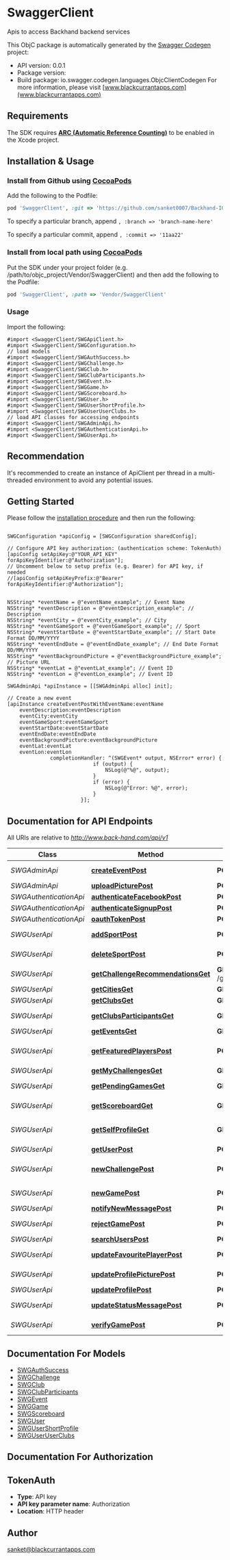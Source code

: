 # SwaggerClient

Apis to access Backhand backend services

This ObjC package is automatically generated by the [Swagger Codegen](https://github.com/swagger-api/swagger-codegen) project:

- API version: 0.0.1
- Package version: 
- Build package: io.swagger.codegen.languages.ObjcClientCodegen
For more information, please visit [www.blackcurrantapps.com](www.blackcurrantapps.com)

## Requirements

The SDK requires [**ARC (Automatic Reference Counting)**](http://stackoverflow.com/questions/7778356/how-to-enable-disable-automatic-reference-counting) to be enabled in the Xcode project.

## Installation & Usage
### Install from Github using [CocoaPods](https://cocoapods.org/)

Add the following to the Podfile:

```ruby
pod 'SwaggerClient', :git => 'https://github.com/sanket0007/Backhand-IOS-Client-Library.git'
```

To specify a particular branch, append `, :branch => 'branch-name-here'`

To specify a particular commit, append `, :commit => '11aa22'`

### Install from local path using [CocoaPods](https://cocoapods.org/)

Put the SDK under your project folder (e.g. /path/to/objc_project/Vendor/SwaggerClient) and then add the following to the Podfile:

```ruby
pod 'SwaggerClient', :path => 'Vendor/SwaggerClient'
```

### Usage

Import the following:

```objc
#import <SwaggerClient/SWGApiClient.h>
#import <SwaggerClient/SWGConfiguration.h>
// load models
#import <SwaggerClient/SWGAuthSuccess.h>
#import <SwaggerClient/SWGChallenge.h>
#import <SwaggerClient/SWGClub.h>
#import <SwaggerClient/SWGClubParticipants.h>
#import <SwaggerClient/SWGEvent.h>
#import <SwaggerClient/SWGGame.h>
#import <SwaggerClient/SWGScoreboard.h>
#import <SwaggerClient/SWGUser.h>
#import <SwaggerClient/SWGUserShortProfile.h>
#import <SwaggerClient/SWGUserUserClubs.h>
// load API classes for accessing endpoints
#import <SwaggerClient/SWGAdminApi.h>
#import <SwaggerClient/SWGAuthenticationApi.h>
#import <SwaggerClient/SWGUserApi.h>

```

## Recommendation

It's recommended to create an instance of ApiClient per thread in a multi-threaded environment to avoid any potential issues.

## Getting Started

Please follow the [installation procedure](#installation--usage) and then run the following:

```objc

SWGConfiguration *apiConfig = [SWGConfiguration sharedConfig];

// Configure API key authorization: (authentication scheme: TokenAuth)
[apiConfig setApiKey:@"YOUR_API_KEY" forApiKeyIdentifier:@"Authorization"];
// Uncomment below to setup prefix (e.g. Bearer) for API key, if needed
//[apiConfig setApiKeyPrefix:@"Bearer" forApiKeyIdentifier:@"Authorization"];


NSString* *eventName = @"eventName_example"; // Event Name
NSString* *eventDescription = @"eventDescription_example"; // Description
NSString* *eventCity = @"eventCity_example"; // City
NSString* *eventGameSport = @"eventGameSport_example"; // Sport
NSString* *eventStartDate = @"eventStartDate_example"; // Start Date Format DD/MM/YYYY
NSString* *eventEndDate = @"eventEndDate_example"; // End Date Format DD/MM/YYYY
NSString* *eventBackgroundPicture = @"eventBackgroundPicture_example"; // Picture URL
NSString* *eventLat = @"eventLat_example"; // Event ID
NSString* *eventLon = @"eventLon_example"; // Event ID

SWGAdminApi *apiInstance = [[SWGAdminApi alloc] init];

// Create a new event
[apiInstance createEventPostWithEventName:eventName
    eventDescription:eventDescription
    eventCity:eventCity
    eventGameSport:eventGameSport
    eventStartDate:eventStartDate
    eventEndDate:eventEndDate
    eventBackgroundPicture:eventBackgroundPicture
    eventLat:eventLat
    eventLon:eventLon
              completionHandler: ^(SWGEvent* output, NSError* error) {
                            if (output) {
                                NSLog(@"%@", output);
                            }
                            if (error) {
                                NSLog(@"Error: %@", error);
                            }
                        }];

```

## Documentation for API Endpoints

All URIs are relative to *http://www.back-hand.com/api/v1*

Class | Method | HTTP request | Description
------------ | ------------- | ------------- | -------------
*SWGAdminApi* | [**createEventPost**](docs/SWGAdminApi.md#createeventpost) | **POST** /create_event | Create a new event
*SWGAdminApi* | [**uploadPicturePost**](docs/SWGAdminApi.md#uploadpicturepost) | **POST** /upload_picture | Upload a picture
*SWGAuthenticationApi* | [**authenticateFacebookPost**](docs/SWGAuthenticationApi.md#authenticatefacebookpost) | **POST** /authenticate/facebook | FB Login
*SWGAuthenticationApi* | [**authenticateSignupPost**](docs/SWGAuthenticationApi.md#authenticatesignuppost) | **POST** /authenticate/signup | Sign up new user
*SWGAuthenticationApi* | [**oauthTokenPost**](docs/SWGAuthenticationApi.md#oauthtokenpost) | **POST** /oauth/token | Password Login
*SWGUserApi* | [**addSportPost**](docs/SWGUserApi.md#addsportpost) | **POST** /add_sport | Add sport to user profile
*SWGUserApi* | [**deleteSportPost**](docs/SWGUserApi.md#deletesportpost) | **POST** /delete_sport | Delete sport to user profile
*SWGUserApi* | [**getChallengeRecommendationsGet**](docs/SWGUserApi.md#getchallengerecommendationsget) | **GET** /get_challenge_recommendations | Get challenge recommendations
*SWGUserApi* | [**getCitiesGet**](docs/SWGUserApi.md#getcitiesget) | **GET** /get_cities | Get List of Cities
*SWGUserApi* | [**getClubsGet**](docs/SWGUserApi.md#getclubsget) | **GET** /get_clubs | Get List of Clubs
*SWGUserApi* | [**getClubsParticipantsGet**](docs/SWGUserApi.md#getclubsparticipantsget) | **GET** /get_clubs_participants | Get Club Participants
*SWGUserApi* | [**getEventsGet**](docs/SWGUserApi.md#geteventsget) | **GET** /get_events | Get List of Events
*SWGUserApi* | [**getFeaturedPlayersPost**](docs/SWGUserApi.md#getfeaturedplayerspost) | **POST** /get_featured_players | Get Players List to load in add sport screen
*SWGUserApi* | [**getMyChallengesGet**](docs/SWGUserApi.md#getmychallengesget) | **GET** /get_my_challenges | Get challenges
*SWGUserApi* | [**getPendingGamesGet**](docs/SWGUserApi.md#getpendinggamesget) | **GET** /get_pending_games | Get all pending games
*SWGUserApi* | [**getScoreboardGet**](docs/SWGUserApi.md#getscoreboardget) | **GET** /get_scoreboard | Get Scoreboard for a sport
*SWGUserApi* | [**getSelfProfileGet**](docs/SWGUserApi.md#getselfprofileget) | **GET** /get_self_profile | Get Authenticated user&#39;s profile
*SWGUserApi* | [**getUserPost**](docs/SWGUserApi.md#getuserpost) | **POST** /get_user | Get user profile
*SWGUserApi* | [**newChallengePost**](docs/SWGUserApi.md#newchallengepost) | **POST** /new_challenge | Challenge someone for a game
*SWGUserApi* | [**newGamePost**](docs/SWGUserApi.md#newgamepost) | **POST** /new_game | Make a new game
*SWGUserApi* | [**notifyNewMessagePost**](docs/SWGUserApi.md#notifynewmessagepost) | **POST** /notify_new_message | Push Notify User
*SWGUserApi* | [**rejectGamePost**](docs/SWGUserApi.md#rejectgamepost) | **POST** /reject_game | Reject pending score
*SWGUserApi* | [**searchUsersPost**](docs/SWGUserApi.md#searchuserspost) | **POST** /search_users | Query Users
*SWGUserApi* | [**updateFavouritePlayerPost**](docs/SWGUserApi.md#updatefavouriteplayerpost) | **POST** /update_favourite_player | Update favourite player
*SWGUserApi* | [**updateProfilePicturePost**](docs/SWGUserApi.md#updateprofilepicturepost) | **POST** /update_profile_picture | Update profile picture
*SWGUserApi* | [**updateProfilePost**](docs/SWGUserApi.md#updateprofilepost) | **POST** /update_profile | Update Profile
*SWGUserApi* | [**updateStatusMessagePost**](docs/SWGUserApi.md#updatestatusmessagepost) | **POST** /update_status_message | Update profile picture
*SWGUserApi* | [**verifyGamePost**](docs/SWGUserApi.md#verifygamepost) | **POST** /verify_game | Verify pending score


## Documentation For Models

 - [SWGAuthSuccess](docs/SWGAuthSuccess.md)
 - [SWGChallenge](docs/SWGChallenge.md)
 - [SWGClub](docs/SWGClub.md)
 - [SWGClubParticipants](docs/SWGClubParticipants.md)
 - [SWGEvent](docs/SWGEvent.md)
 - [SWGGame](docs/SWGGame.md)
 - [SWGScoreboard](docs/SWGScoreboard.md)
 - [SWGUser](docs/SWGUser.md)
 - [SWGUserShortProfile](docs/SWGUserShortProfile.md)
 - [SWGUserUserClubs](docs/SWGUserUserClubs.md)


## Documentation For Authorization


## TokenAuth

- **Type**: API key
- **API key parameter name**: Authorization
- **Location**: HTTP header


## Author

sanket@blackcurrantapps.com



